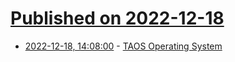 # [Published on 2022-12-18](index.md)

* [2022-12-18, 14:08:00](https://lobste.rs/s/bqdupq/taos_operating_system) - [TAOS Operating System](http://www.uruk.org/emu/Taos.html)
